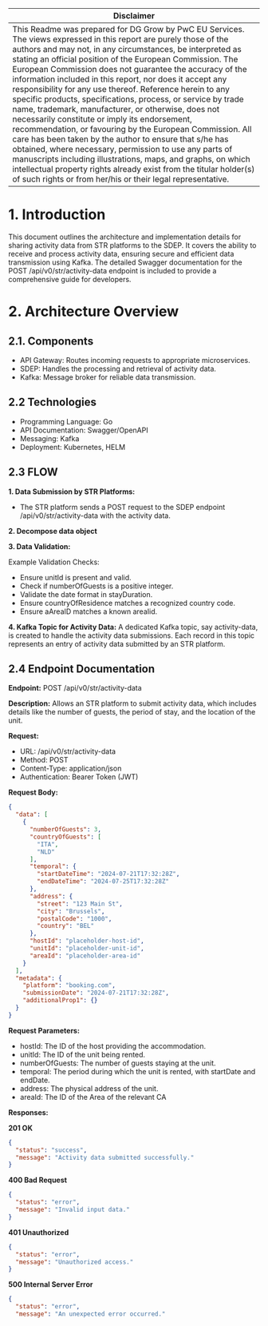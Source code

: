 | Disclaimer  |
|-----------|
| This Readme was prepared for DG Grow by PwC EU Services. The views expressed in this report are purely those of the authors and may not, in any circumstances, be interpreted as stating an official position of the European Commission. The European Commission does not guarantee the accuracy of the information included in this report, nor does it accept any responsibility for any use thereof. Reference herein to any specific products, specifications, process, or service by trade name, trademark, manufacturer, or otherwise, does not necessarily constitute or imply its endorsement, recommendation, or favouring by the European Commission. All care has been taken by the author to ensure that s/he has obtained, where necessary, permission to use any parts of manuscripts including illustrations, maps, and graphs, on which intellectual property rights already exist from the titular holder(s) of such rights or from her/his or their legal representative.|

# 1. Introduction  
This document outlines the architecture and implementation details for sharing activity data from STR platforms to the SDEP. It covers the ability to receive and process activity data, ensuring secure and efficient data transmission using Kafka. The detailed Swagger documentation for the POST /api/v0/str/activity-data endpoint is included to provide a comprehensive guide for developers.

# 2. Architecture Overview

## 2.1. Components
- API Gateway: Routes incoming requests to appropriate microservices.
- SDEP: Handles the processing and retrieval of activity data.
- Kafka: Message broker for reliable data transmission.


## 2.2 Technologies 

- Programming Language: Go
- API Documentation: Swagger/OpenAPI
- Messaging: Kafka
- Deployment: Kubernetes, HELM

## 2.3 FLOW
**1. Data Submission by STR Platforms:**
- The STR platform sends a POST request to the SDEP endpoint /api/v0/str/activity-data with the activity data.
  
**2. Decompose data object**
  
**3. Data Validation:**
  
Example Validation Checks:
- Ensure unitId is present and valid.
- Check if numberOfGuests is a positive integer.
- Validate the date format in stayDuration.
- Ensure countryOfResidence matches a recognized country code.
- Ensure aAreaID matches a known areaIid.
  
**4. Kafka Topic for Activity Data:**
A dedicated Kafka topic, say activity-data, is created to handle the activity data submissions.
Each record in this topic represents an entry of activity data submitted by an STR platform.

## 2.4 Endpoint Documentation 

**Endpoint:** POST /api/v0/str/activity-data

**Description:**  Allows an STR platform to submit activity data, which includes details like the number of guests, the period of stay, and the location of the unit.

**Request:**
- URL: /api/v0/str/activity-data
- Method: POST
- Content-Type: application/json
- Authentication: Bearer Token (JWT)
  
**Request Body:**

```json
{
  "data": [
    {
      "numberOfGuests": 3,
      "countryOfGuests": [
        "ITA",
        "NLD"
      ],
      "temporal": {
        "startDateTime": "2024-07-21T17:32:28Z",
        "endDateTime": "2024-07-25T17:32:28Z"
      },
      "address": {
        "street": "123 Main St",
        "city": "Brussels",
        "postalCode": "1000",
        "country": "BEL"
      },
      "hostId": "placeholder-host-id",
      "unitId": "placeholder-unit-id",
      "areaId": "placeholder-area-id"
    }
  ],
  "metadata": {
    "platform": "booking.com",
    "submissionDate": "2024-07-21T17:32:28Z",
    "additionalProp1": {}
  }
}
```

**Request Parameters:**
- hostId: The ID of the host providing the accommodation.
- unitId: The ID of the unit being rented.
- numberOfGuests: The number of guests staying at the unit.
- temporal: The period during which the unit is rented, with startDate and endDate.
- address: The physical address of the unit.
- areaId: The ID of the Area of the relevant CA 

**Responses:**

**201 OK**
```json
{
  "status": "success",
  "message": "Activity data submitted successfully."
}
```
**400 Bad Request**
```json
{
  "status": "error",
  "message": "Invalid input data."
}
```
**401 Unauthorized**
```json
{
  "status": "error",
  "message": "Unauthorized access."
}
```
**500 Internal Server Error**
```json
{
  "status": "error",
  "message": "An unexpected error occurred."
```



